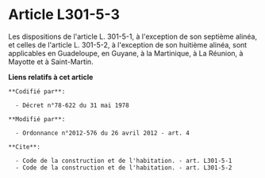 # Article L301-5-3

Les dispositions de l'article L. 301-5-1, à l'exception de son septième alinéa, et celles de l'article L. 301-5-2, à
l'exception de son huitième alinéa, sont applicables en Guadeloupe, en Guyane, à la Martinique, à La Réunion, à Mayotte et à
Saint-Martin.

**Liens relatifs à cet article**

	**Codifié par**:

	  - Décret n°78-622 du 31 mai 1978

	**Modifié par**:

	  - Ordonnance n°2012-576 du 26 avril 2012 - art. 4

	**Cite**:

	  - Code de la construction et de l'habitation. - art. L301-5-1
	  - Code de la construction et de l'habitation. - art. L301-5-2
